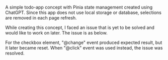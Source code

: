A simple todo-app concept with Pinia state management created using ChatGPT.
Since this app does not use local storage or database, selections are removed in each page refresh. 

While creating this concept, I faced an issue that is yet to be solved and would like to work on later. The issue is as below.
 
For the checkbox element, "@change" event produced expected result, but it later became reset. When "@click" event was used instead, the issue was resolved. 

